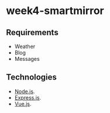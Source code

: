 # week4-smartmirror

## Requirements
-   Weather
-   Blog
-   Messages

## Technologies
-   [Node.js](https://nodejs.org/en/). 
-   [Express.js](https://expressjs.com). 
-   [Vue.js](https://vuejs.org). 